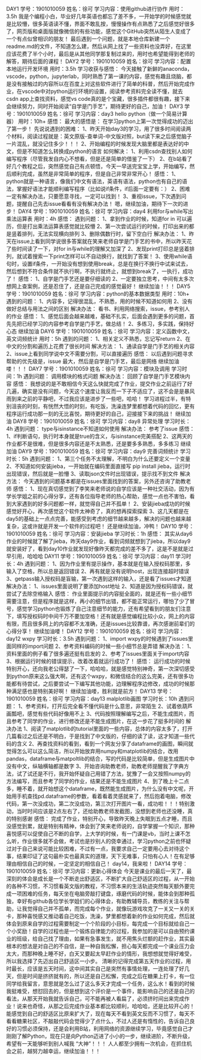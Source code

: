 DAY1
学号：1901010059 
姓名：徐可 
学习内容：使用github进行协作
用时：3.5h
我是个编程小白，毕业好几年英语也都忘了差不多，一开始学的时候感觉就是比较懵，很多英语读不懂，界面不敢乱按，慢慢操作有点熟悉了之后感觉好很多了，网页版和桌面版就像微信的有些功能，感觉这个GitHub突然从陌生人变成了一个有点似曾相识的朋友！
最后遇到一个问题，就是本地仓库新建一个readme.md的文件，不知道怎么建，然后从网上找了一些资料也没弄好，在这里应该花费了半个小时，最后是从其他同学那复制过来的，用时也希望能得到老师的解答，期待后面的课程！
DAY2
学号：1901010059
姓名：徐可
学习内容：配置本地运行开发环境
用时：3.5h
学习收获与感悟：
今天接触了新鲜的anaconda，vscode，python，jupyterlab，同时熟悉了第一课的内容，感觉有趣且烧脑，都是没有接触过的内容所以在百度上对这些软件进行了简单的科普，然后开始完成作业，在vscode中对python运行环境的设置，阅读参考资料完全读不懂，就去csdn app上查找资料，感觉vs code真的是个宝藏，很多插件都很有趣，接下来会继续努力，同时开始阅读“自学是门手艺”，期待更好的自己，加油！
DAY3
学号：1901010059
姓名：徐可
学习内容：day3 hello python（做一个简易计算器）
用时：10h+
感悟：
最大的感悟是：
在学习python上第一次觉得成功的迈出了第一步！
先说说遇到的困难：
1、昨天开始day3的学习，用了很多时间阅读两个材料，阅读过程就是：英文原版-查单词-中文版对照，but读下来之后感觉脑子一片混乱，就没记住多少！！！
2、开始编程的时候发现大脑里都是表达好的中文，但是不知道怎么转换成python的语言
如何解决：
1、利用csdn查找别人如何编写程序（尽管我发自内心不想看，但是还是简单的借鉴了一下）
2、在b站看了好几个教程之后，突然感觉自己有点顿悟，今天一早送完宝宝上学，开始编写，然后顺利完成，虽然是非常简单的程序，但是自己非常非常开心！
感悟：
1、python就是一种语言，像我们中文有语法，英语有语法，python也有自己的语法，掌握好语法才能顺利编写程序（比如说if条件，if后面一定要有：）
2、困难一定有解决办法，只要愿意寻找，一定可以找到！
3、重视issue，下次遇到问题，提醒自己先去issue看看有没有解决办法！
嗯，继续加油，期待下一次的进步！
DAY4
学号：1901010059
姓名：徐可
学习内容：day4 利用for与while写出乘法运算表
用时：4h
感悟：
遇到问题：
1、拿到作业的时候，知道for in 可以遍历，但是打出乘法运算表感觉就比较懵
2、第一次尝试运行的时候，打印出来的都是竖着排列，无法实现横向排列
3、删除偶数行时，留下空白行
解决办法：
1、昨天在issue上看到同学说很多答案就在笑来老师自学是门手艺的书中，所以昨天花了些时间读了一下，对for in与while的理解又加深了
2、发现print打印总是竖着排列，就试着搜索一下print怎样可以不自动换行，就找到了答案！
3、使用while语句时，设置if条件，一开始没有想到使用break，总是在换行不换行中试来试去，然后想到不符合条件就不执行啊，不执行就终止，就想到break了，一执行，成功了！
感悟：
1、自学是门手艺还是要仔细读的
2、一定要独立思考，中间有太多次想网上查案例，还是忍住了，还是自己完成的感觉最好！
继续加油！！！
DAY5
学号：1901010059
姓名：徐可
学习内容：python的基本数据类型
用时：10h+
遇到的问题：
1、内容多，记得很混乱，不熟悉，用的时候不知道如何用
2、没有做好总结与用法之间的区别
解决办法：
看书、利用网络搜索，issue，参考别人的作业
感悟：
1、感觉后面会越来越难，基础不扎实，后面会遇到更多的问题，首先先把已经学习的内容参考自学是门手艺，做总结！
2、多练习，多实践，保持好心态
继续加油
DAY6
学号：1901010059
姓名：徐可
学习内容：定义函数中文，英文词频统计
用时：5h
遇到的问题：
1、相关定义不熟悉，忘记写return
2、在中文的分割和遍历上花费了很长时间
解决方法：
1、通读自学是门手艺的相关内容
2、issue上看到同学说中文不需要分割，可以直接遍历
感悟：
以后遇到问题寻求帮助的优先级是，issue 最大，然后是自学是门手艺，最后是网络
继续加油喽！！！
DAY7
学号：1901010059
姓名：徐可
学习内容：模块及调用
学习时间：1h
遇到问题：
调用模块的格式问题
解决办法：
回顾了自学是门手艺模块内容
感悟：
我想说的是不敢相信今天这么快就完成了作业，提交作业之前运行了好几遍，确实是没有问题，今天这个速度让我反而一下子不适应了，这不会是是暴风雨到来之前的平静吧，不过我应该是进步了一些吧，哈哈！
学习进程过半，有特别沮丧的时刻，有恍然大悟的时刻，有吃饭，洗澡连梦里都想着代码的回忆，更有程序运行成功那一刻的无比喜悦，期待更好的自己，迎接接下来的挑战！
继续加油
DAY8
学号：1901010059
姓名：徐可
学习内容：day8 异常处理
学习时长：4h
遇到问题：
type与isinstance不知道如何使用
解决办法：
参考了issue
感悟：
1、if判断语句，执行时本身就是true的含义，与isinstance完美搭配
2、这两天的作业都不是很难，但是很多内容还是不太熟悉，还是要多多熟悉，多多练习
继续加油
DAY9
学号：1901010059
姓名：徐可
学习内容：day9 完善词频统计
学习时长：5h
遇到问题：
1、第三个任务不太理解，不明白为什么还要定义一个变量
2、不知道如何安装jieba，一开始就在编码里面直接写 pip install jieba，运行时出现错误，然后就是一脸懵
3、读取json文件时出现错误，提示找不到文件
解决方法：
今天遇到的问题基本都是在issues里面找到的答案，另外还咨询了助教老师
感悟：
1、现在真切感觉到了李笑来老师说的自学应该是一种社交活动，因为有学长学姐之前的心得分享，还有各位指导老师的热心帮助，感觉一点也不害怕，看到大家遇到的好多问题都一样，就觉得自己并不孤单！
2、安装jieba成功的时候感觉好开心，再次感觉这个软件太神奇了，真的想再探索探索
3、这几天都是在day5的基础上一点点完善，能感受到考虑的细节越来越多，解决的问题也越来越复杂，这或许就是开发一个软件的过程吧！
还是继续加油，冲鸭！
DAY10
学号：1901010059
姓名：徐可
学习内容：安装jieba
学习时长：1h
感悟：
其实从day6作业的时候就了解了jieba，昨天day9作业，看到词频就想到了jieba，所以day9就安装好了，看到day10作业就发现好像昨天都完成的差不多了，这是不是就是过早引用，哈哈哈
DAY11
学号：1901010059
姓名：徐可
学习内容：day11
学习时长：4h
遇到问题：
1、因为作业里有提示操作，基本就是在输入授权码那里，多输入了空格，所以总是返回错误
2、再有就是没有说明host，出现连接超时错误
3、getpass输入授权码是盲输，第一次遇到这样的输入，还是看了issues才知道
解决办法：
1、issues里面说明了要添加host地址
2、知道是因为授权码错误，就尝试了去除空格输入
感悟：
作业里面提示的内容挺全面的，就是还有一些小细节需要注意，但是程序就是这样，再小的细节出错，都不能正常运行，哪怕了少了冒号，感觉学习python也锻炼了自己注意细节的能力，还有希望看到的朋友们注意下，填写授权码时中间千万不要加空格！还有就是感觉编程比较小众，网上的内容有限，而且很多网上的内容都不太准确，还是issues比较靠谱，再次感谢前辈们的心得分享！
继续加油喽！
DAY12
学号：1901010059
姓名：徐可
学习内容：day12 wxpy
学习时长：3.5h
遇到问题：
1、import wxpy的时候遇到了issues里面同样的import问题
2、参考资料编码的时候一些小细节总是弄错
解决办法：
1、资料里面的例子看了很多遍还挺有启发的
2、参考了issues里面关于import内容
3、根据运行时候的错误提示，改着改着就运行成功了！
感悟：
运行成功的时候特别开心，还向我老公得瑟了一下，哈哈哈，就是感觉特别神奇，第一次深切感受到python原来这么强大啊，还有这个wxpy，和微信结合的这么完美，还有很多功能都有待尝试，之后要尝试一下编写其他功能，边理解程序边修改，成功的时候那种满足感也是特别美好啊！
继续加油喽，胜利就是前方！
DAY13
学号：1901010059
姓名：徐可
学习内容：day13 malplotlib画图
学习时长：10h
遇到问题：
1、参考资料，打开后完全看不懂代码是什么意思，非常陌生
2、试着依葫芦画瓢吧，感觉有些代码好像用不上
3、代码按照理解编写之后，不能生成图片，而且参考了同学的作业，进行修改还是不能生成图片，在这一步花了挺多时间的
解决办法
1、阅读了matplotlib的tutorial里面的一些内容，总体的内容太多了，打开几篇看过之后还是不明白，于是找到了中文版的，仔细的读了读，这才知道一些代码的含义
2、再查找资料的看到，看到一个网友分享了dataframe的画图，瞬间就觉得怎么可以这么简洁，所以开始放弃用numpy和matplotlib的结合，改用pandas，dataframe与matpoltlib的结合，写的代码是比较简单，但是生成图片中没有中文，纵轴横轴都是数字
3、开始咨询助教老师，助教老师提醒我了字典方法，试了试还是不行，我开始怀疑自己用错了方法，犹豫了一会又按照numpy的方法编写，而且参考了同学的作业，结果还是不能生成图片
4、到了晚上十二点多，睡不着，就开始想这个dataframe，既然能生成图片，为什么没有中文呢，开始用手机查找pd.dataframe的参数，看着看着灵感就来了，然后抱着电脑，修改代码，第一次没成功，第二次没成功，第三次打开图片一看，成功啦！！！特别激动，当时时间应该是2点左右了，还给助教老师发截图，没想到老师也还没睡，真的特别感谢
感悟：
完成了作业，特别开心，导致昨天晚上失眠到五点才睡，而且没感觉到累，就是特别有精神，体会到了笑来老师说的，自学掌握一个知识，那种喜悦感可以促使自己不断的自学，上大学的时候，有一门课是vb，当时上课不怎么听，作业很多就不会做，考试也是抄别人的侥幸通过，学习python之前也怀疑过对于自己来说可能比较困难，不过有一点，我要求自己一定要用心去对待这个事，结果印证了这句最朴实也最真实的道理，天下无难事，只怕有心人！在有足够理由相信自己的时候，一定坚定的相信自己！
day14，我来啦！
DAY14
学号：1901010059
姓名：徐可
学习内容：更新心得体会
今天是课业的最后一天了，最深刻的体会是成长是一个不断走出舒适区，不断扩大自己舒适区的过程，从一开始的各种不习惯，不习惯看英文版的教程，不习惯本来的生活轨迹突然每天额外要完成一项困难的任务，每天坐在电脑旁敲打键盘，琢磨代码的时候，能体会到那种孤独，幸好有github各位学长学姐们的心得体会，有助教辅导员，教练的关注与帮助，让我觉得自己并不孤单，而完成每个作业，就像玩游戏攻克了一关又一关的关卡，那种喜悦感又推动着自己吃饭，洗澡，梦里都想着新的作业如何完成，然后就体会到原来自学的过程需要制定一个个阶段的小目标，每完成一个目标就给自己一个小奖励！自学的过程也是一个锻炼自律能力的过程，我参加的是可以自由预约课业的班级，给自己找了理由，如果有急事发生，就不用焦头烂额的赶作业，其实最根本的想法是对自己的不自信，是一种自我松懈，担心每天都完成一个课业压力会太大，而那种晚上睡不好，白天又要起太早赶作业的情形，我想想就觉得好难受，所以我选择了先迈出自己舒适区一小步。
清晰的记得完成第五天作业的过程，用时最长，应该是五天时间，这中间其实自己是突然有事情处理，一连处理了好几天，但是时间是挤挤就有的，所以还是自己松懈，完成之后在糖果上打卡，有一位同学给我留言，意思就是怎么过了这么多天才完成一个任务，这么水！看到的时候我挺难受，想怼回去的，但是想到这个评价是一个事件，能影响自己的还是自己的看法，从那天开始我就告诉自己，可不能再被人看扁了，必须挤时间出来完成作业！说来也奇怪，从那之后完成作业基本都比较顺利，哈哈哈，还是比较开心的！
能感觉到自己的舒适区比原来扩大了，现在每天不看到英文反而不习惯了，每天不看看糖果社区，不敲敲代码会觉得少了点什么，不过人还是有惰性的，告诉自己良好的习惯必须保持，还是会利用B站，利用网络的资源继续学习，毕竟感觉自己才刚刚了解Python，现在只是向Python迈进了小小的一步，继续进阶，不断升级，希望有一天能够听到别人喊我 “大神”！！！
人人都至少拥有一次机会，在抓住机会之前，越努力越幸运，继续加油！！！
